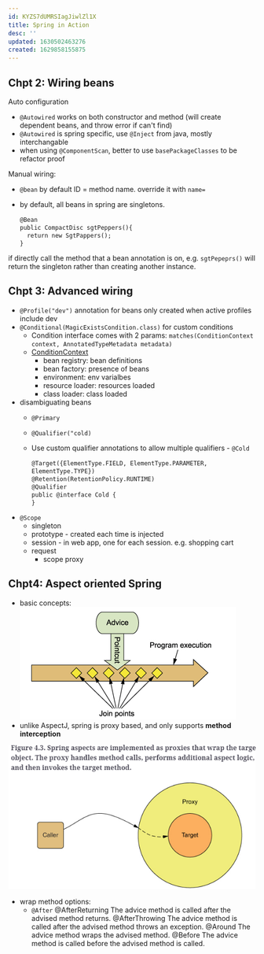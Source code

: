 ```yaml
---
id: KYZS7dUMRSIagJiwlZl1X
title: Spring in Action
desc: ''
updated: 1630502463276
created: 1629858155875
---
```


## Chpt 2: Wiring beans

Auto configuration
- `@Autowired` works on both constructor and method (will create dependent beans, and throw error if can't find)
- `@Autowired` is spring specific, use `@Inject` from java, mostly interchangable 
- when using `@ComponentScan`, better to use `basePackageClasses` to be refactor proof

Manual wiring:
- `@bean` by default ID = method name. override it with `name=`
- by default, all beans in spring are singletons.
  
  ```
  @Bean
  public CompactDisc sgtPeppers(){
    return new SgtPappers();
  }
  ```
 
 if directly call the method that a bean annotation is on, e.g. `sgtPepeprs()` will return the singleton rather than creating another instance. 

 ## Chpt 3: Advanced wiring

- `@Profile("dev")` annotation for beans only created when active profiles include dev
- `@Conditional(MagicExistsCondition.class)` for custom conditions 
  -  Condition interface comes with 2 params: `matches(ConditionContext context, AnnotatedTypeMetadata metadata)`
  - [ConditionContext](https://docs.spring.io/spring-framework/docs/current/javadoc-api/org/springframework/context/annotation/ConditionContext.html)
    - bean registry: bean definitions
    - bean factory: presence of beans
    - environment: env varialbes
    - resource loader: resources loaded
    - class loader: class loaded 
- disambiguating beans
  - `@Primary`
  - `@Qualifier("cold)`
  - Use custom qualifier annotations to allow multiple qualifiers - `@Cold` 
    
    ```
    @Target({ElementType.FIELD, ElementType.PARAMETER, ElementType.TYPE})
    @Retention(RetentionPolicy.RUNTIME)
    @Qualifier
    public @interface Cold {
    }
    ```
- `@Scope`
  - singleton
  - prototype - created each time is injected 
  - session - in web app, one for each session. e.g. shopping cart 
  - request 
    - scope proxy 
   
    
## Chpt4: Aspect oriented Spring

- basic concepts:
  ![](/assets/images/2021-08-31-20-04-25.png)
- unlike AspectJ, spring is proxy based, and only supports **method interception**

 ![](/assets/images/2021-08-31-20-05-48.png)

- wrap method options:
  - `@After`
@AfterReturning	The advice method is called after the advised method returns.
@AfterThrowing	The advice method is called after the advised method throws an exception.
@Around	The advice method wraps the advised method.
@Before	The advice method is called before the advised method is called.